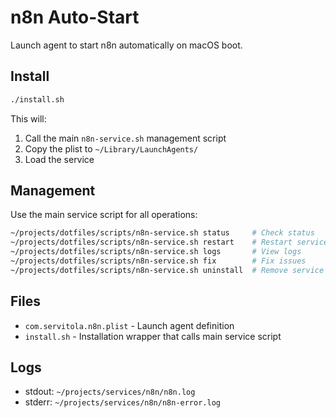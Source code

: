 # n8n Auto-Start

Launch agent to start n8n automatically on macOS boot.

## Install

```bash
./install.sh
```

This will:
1. Call the main `n8n-service.sh` management script
2. Copy the plist to `~/Library/LaunchAgents/`
3. Load the service

## Management

Use the main service script for all operations:

```bash
~/projects/dotfiles/scripts/n8n-service.sh status     # Check status
~/projects/dotfiles/scripts/n8n-service.sh restart    # Restart service
~/projects/dotfiles/scripts/n8n-service.sh logs       # View logs
~/projects/dotfiles/scripts/n8n-service.sh fix        # Fix issues
~/projects/dotfiles/scripts/n8n-service.sh uninstall  # Remove service
```

## Files

- `com.servitola.n8n.plist` - Launch agent definition
- `install.sh` - Installation wrapper that calls main service script

## Logs

- stdout: `~/projects/services/n8n/n8n.log`
- stderr: `~/projects/services/n8n/n8n-error.log`
